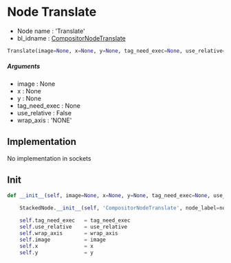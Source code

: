 # Node Translate

- Node name : 'Translate'
- bl_idname : [CompositorNodeTranslate](https://docs.blender.org/api/current/bpy.types.CompositorNodeTranslate.html)


``` python
Translate(image=None, x=None, y=None, tag_need_exec=None, use_relative=False, wrap_axis='NONE', node_label=None, node_color=None)
```
##### Arguments

- image : None
- x : None
- y : None
- tag_need_exec : None
- use_relative : False
- wrap_axis : 'NONE'

## Implementation

No implementation in sockets

## Init

``` python
def __init__(self, image=None, x=None, y=None, tag_need_exec=None, use_relative=False, wrap_axis='NONE', node_label=None, node_color=None):

    StackedNode.__init__(self, 'CompositorNodeTranslate', node_label=node_label, node_color=node_color)

    self.tag_need_exec   = tag_need_exec
    self.use_relative    = use_relative
    self.wrap_axis       = wrap_axis
    self.image           = image
    self.x               = x
    self.y               = y
```
